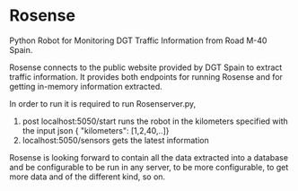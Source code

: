 # Rosense
Python Robot for Monitoring DGT Traffic Information from Road M-40 Spain.

Rosense connects to the public website provided by DGT Spain to extract traffic information. 
It provides both endpoints for running Rosense and for getting in-memory information extracted.

In order to run it is required to run Rosenserver.py,
1) post localhost:5050/start runs the robot in the kilometers specified with the input json { "kilometers": [1,2,40,..]}
2) localhost:5050/sensors gets the latest information

Rosense is looking forward to contain all the data extracted into a database and be configurable to be run in any server, to be more configurable, to get more data and of the different kind, so on.
